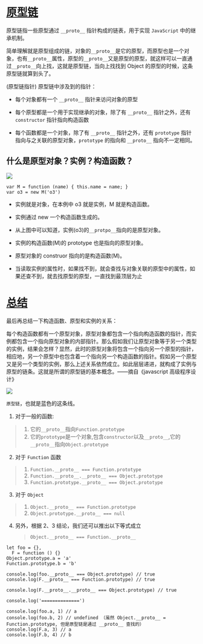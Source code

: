 # [原型链](https://blog.csdn.net/weixin_45045252/article/details/125198717)

原型链指一些原型通过 `__proto__` 指针构成的链表，用于实现 `JavaScript` 中的继承机制。

简单理解就是原型组成的链，对象的`__proto__`是它的原型，而原型也是一个对象，也有`__proto__`属性，原型的`__proto__`又是原型的原型，就这样可以一直通过`__proto__`向上找，这就是原型链，当向上找找到 Object 的原型的时候，这条原型链就算到头了。

(原型链指针) 原型链中涉及到的指针：

- 每个对象都有一个 `__proto__` 指针来访问对象的原型

- 每个原型都是一个用于实现继承的对象，除了有 `__proto__` 指针之外，还有 `constructor` 指针指向构造函数

- 每个函数都是一个对象，除了有 `__proto__` 指针之外，还有 `prototype` 指针指向与之关联的原型对象，`prototype` 的指向和 `__proto__` 指向不一定相同。

## 什么是原型对象？实例？构造函数？

![](https://images2018.cnblogs.com/blog/1265396/201711/1265396-20171127082821065-1506469155.png)

```
var M = function (name) { this.name = name; }
var o3 = new M('o3')
```

- 实例就是对象，在本例中 o3 就是实例，M 就是构造函数。

- 实例通过 new 一个构造函数生成的。

- 从上图中可以知道，实例(o3)的`__protpo__`指向的是原型对象。

- 实例的构造函数(M)的 prototype 也是指向的原型对象。

- 原型对象的 construor 指向的是构造函数(M)。

- 当读取实例的属性时，如果找不到，就会查找与对象关联的原型中的属性，如果还查不到，就去找原型的原型，一直找到最顶层为止

# [总结](https://juejin.cn/post/7084107010723020807)

最后再总结一下构造函数、原型和实例的关系：

每个构造函数都有一个原型对象，原型对象都包含一个指向构造函数的指针，而实例都包含一个指向原型对象的内部指针。那么假如我们让原型对象等于另一个类型的实例，结果会怎样？显然，此时的原型对象将包含一个指向另一个原型的指针，相应地，另一个原型中也包含着一个指向另一个构造函数的指针。假如另一个原型又是另一个类型的实例，那么上述关系依然成立。如此层层递进，就构成了实例与原型的链条。这就是所谓的原型链的基本概念。——摘自《javascript 高级程序设计》

![](https://img-blog.csdnimg.cn/20200228223252242.png?x-oss-process=image/watermark,type_ZmFuZ3poZW5naGVpdGk,shadow_10,text_aHR0cHM6Ly9ibG9nLmNzZG4ubmV0L2R5eV9jc2Ru,size_16,color_FFFFFF,t_70)

`原型链`，也就是蓝色的这条线。

1. 对于一般的函数:

> 1. 它的`__proto__`指向`Function.prototype`
> 2. 它的`prototype`是一个对象,包含`constructor`以及`__proto__`,它的`__proto__`指向`Object.prototype`

2. 对于 `Function` 函数

> 1. `Function.__proto__ === Function.prototype`
> 2. `Function.__proto__.__proto__ === Object.prototype`
> 3. `Function.prototype.__proto__ === Object.prototype`

3. 对于 `Object`

> 1. `Object.__proto__ === Function.prototype`
> 2. `Object.prototype.__proto__ === null`

4. 另外，根据 2、3 结论，我们还可以推出以下等式成立
   > `Object.__proto__ === Function.__proto__`

```
let foo = {},
  F = function () {}
Object.prototype.a = 'a'
Function.prototype.b = 'b'

console.log(foo.__proto__ === Object.prototype) // true
console.log(F.__proto__ === Function.prototype) // true

console.log(F.__proto__.__proto__ === Object.prototype) // true

console.log('==============')

console.log(foo.a, 1) // a
console.log(foo.b, 2) // undefined （虽然 Object.__proto__ = Function.prototype, 但是原型链是通过 __proto__ 查找的）
console.log(F.a, 3) // a
console.log(F.b, 4) // b
```